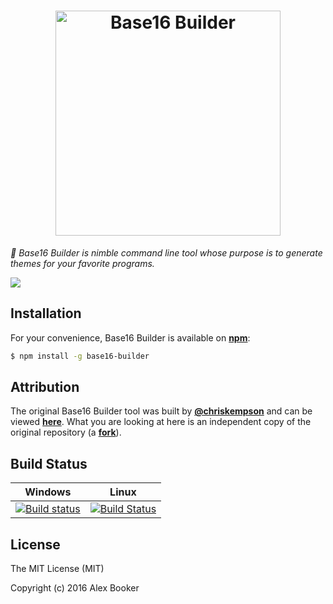 <h1 align="center">
	<img width="360" src="https://raw.githubusercontent.com/alexbooker/base16-builder/master/media/logoWithText.png" alt="Base16 Builder">
</h1>

*:hammer: Base16 Builder is nimble command line tool whose purpose is to generate themes for your favorite programs.*

![](https://i.imgur.com/UL4nSKN.gif)

## Installation

For your convenience, Base16 Builder is available on [**npm**](https://www.npmjs.com/package/base16-builder):

```bash
$ npm install -g base16-builder
```

## Attribution

The original Base16 Builder tool was built by [**@chriskempson**](https://github.com/chriskempson) and can be viewed [**here**](https://github.com/chriskempson/base16-builder). What you are looking at here is an independent copy of the original repository (a [**fork**](https://www.quora.com/What-does-it-mean-to-fork-on-GitHub)).

## Build Status

| Windows | Linux |
|:------:|:------:|
|[![Build status](https://ci.appveyor.com/api/projects/status/6xckfbsriju345cd?svg=true)](https://ci.appveyor.com/project/alexbooker/base16-builder) | [![Build Status](https://travis-ci.org/alexbooker/base16-builder.svg?branch=master)](https://travis-ci.org/alexbooker/base16-builder) |

## License

The MIT License (MIT)

Copyright (c) 2016 Alex Booker
